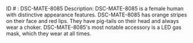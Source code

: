 ID # : DSC-MATE-8085
Description: DSC-MATE-8085 is a female human with distinctive appearance features. DSC-MATE-8085 has orange stripes on their face and red lips. They have pig-tails on their head and always wear a choker. DSC-MATE-8085's most notable accessory is a LED gas mask, which they wear at all times.